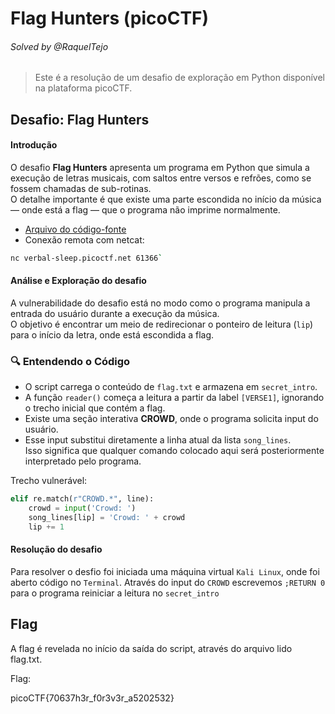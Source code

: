 # Flag Hunters (picoCTF)  
###### Solved by @RaquelTejo  

> Este é a resolução de um desafio de exploração em Python disponível na plataforma picoCTF.  

## Desafio: Flag Hunters  
#### Introdução  

O desafio **Flag Hunters** apresenta um programa em Python que simula a execução de letras musicais, com saltos entre versos e refrões, como se fossem chamadas de sub-rotinas.  
O detalhe importante é que existe uma parte escondida no início da música — onde está a flag — que o programa não imprime normalmente.  

- [Arquivo do código-fonte](https://challenge-files.picoctf.net/c_verbal_sleep/16af4dbf5dde07d6b920829561f50f7afe9e9e457733e422537c64525e1a6772/lyric-reader.py)
- Conexão remota com netcat:   

```bash 
nc verbal-sleep.picoctf.net 61366`
```

#### Análise e Exploração do desafio 

A vulnerabilidade do desafio está no modo como o programa manipula a entrada do usuário durante a execução da música.  
O objetivo é encontrar um meio de redirecionar o ponteiro de leitura (`lip`) para o início da letra, onde está escondida a flag.  

### 🔍 Entendendo o Código  

- O script carrega o conteúdo de `flag.txt` e armazena em `secret_intro`.  
- A função `reader()` começa a leitura a partir da label `[VERSE1]`, ignorando o trecho inicial que contém a flag.  
- Existe uma seção interativa **CROWD**, onde o programa solicita input do usuário.  
- Esse input substitui diretamente a linha atual da lista `song_lines`.  
  Isso significa que qualquer comando colocado aqui será posteriormente interpretado pelo programa.  

Trecho vulnerável:  

```python
elif re.match(r"CROWD.*", line):
    crowd = input('Crowd: ')
    song_lines[lip] = 'Crowd: ' + crowd 
    lip += 1
```
#### Resolução do desafio

Para resolver o desfio foi iniciada uma máquina virtual `Kali Linux`, onde foi aberto código no `Terminal`.
Através do input do `CROWD` escrevemos `;RETURN 0` para o programa reiniciar a leitura no `secret_intro` 

## Flag 

A flag é revelada no início da saída do script, através do arquivo lido flag.txt.

Flag:

 picoCTF{70637h3r_f0r3v3r_a5202532} 
